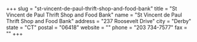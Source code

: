 +++
slug = "st-vincent-de-paul-thrift-shop-and-food-bank"
title = "St Vincent de Paul Thrift Shop and Food Bank"
name = "St Vincent de Paul Thrift Shop and Food Bank"
address = "237 Roosevelt Drive"
city = "Derby"
state = "CT"
postal = "06418"
website = ""
phone = "203 734-7577"
fax = ""
+++

